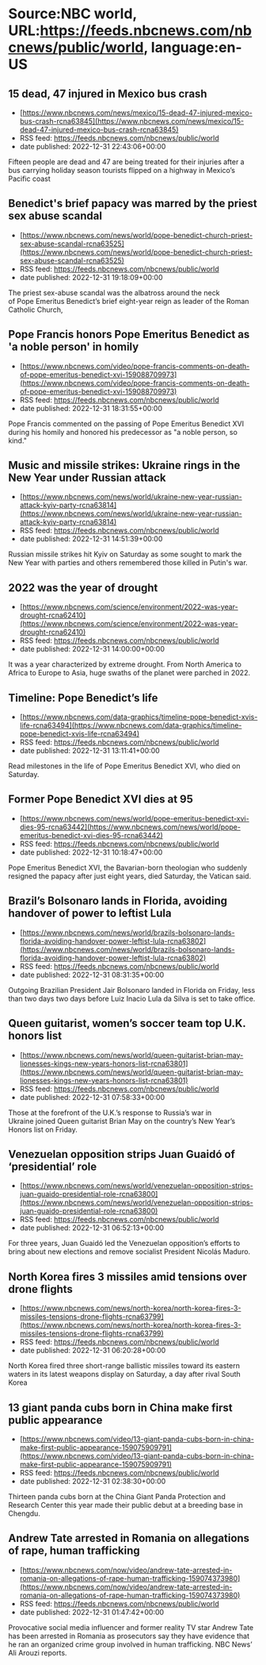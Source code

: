 # Source:NBC world, URL:https://feeds.nbcnews.com/nbcnews/public/world, language:en-US

## 15 dead, 47 injured in Mexico bus crash
 - [https://www.nbcnews.com/news/mexico/15-dead-47-injured-mexico-bus-crash-rcna63845](https://www.nbcnews.com/news/mexico/15-dead-47-injured-mexico-bus-crash-rcna63845)
 - RSS feed: https://feeds.nbcnews.com/nbcnews/public/world
 - date published: 2022-12-31 22:43:06+00:00

Fifteen people are dead and 47 are being treated for their injuries after a bus carrying holiday season tourists flipped on a highway in Mexico’s Pacific coast

## Benedict's brief papacy was marred by the priest sex abuse scandal
 - [https://www.nbcnews.com/news/world/pope-benedict-church-priest-sex-abuse-scandal-rcna63525](https://www.nbcnews.com/news/world/pope-benedict-church-priest-sex-abuse-scandal-rcna63525)
 - RSS feed: https://feeds.nbcnews.com/nbcnews/public/world
 - date published: 2022-12-31 19:18:09+00:00

The priest sex-abuse scandal was the albatross around the neck of Pope Emeritus Benedict’s brief eight-year reign as leader of the Roman Catholic Church,

## Pope Francis honors Pope Emeritus Benedict as 'a noble person' in homily
 - [https://www.nbcnews.com/video/pope-francis-comments-on-death-of-pope-emeritus-benedict-xvi-159088709973](https://www.nbcnews.com/video/pope-francis-comments-on-death-of-pope-emeritus-benedict-xvi-159088709973)
 - RSS feed: https://feeds.nbcnews.com/nbcnews/public/world
 - date published: 2022-12-31 18:31:55+00:00

Pope Francis commented on the passing of Pope Emeritus Benedict XVI during his homily and honored his predecessor as "a noble person, so kind."

## Music and missile strikes: Ukraine rings in the New Year under Russian attack
 - [https://www.nbcnews.com/news/world/ukraine-new-year-russian-attack-kyiv-party-rcna63814](https://www.nbcnews.com/news/world/ukraine-new-year-russian-attack-kyiv-party-rcna63814)
 - RSS feed: https://feeds.nbcnews.com/nbcnews/public/world
 - date published: 2022-12-31 14:51:39+00:00

Russian missile strikes hit Kyiv on Saturday as some sought to mark the New Year with parties and others remembered those killed in Putin's war.

## 2022 was the year of drought
 - [https://www.nbcnews.com/science/environment/2022-was-year-drought-rcna62410](https://www.nbcnews.com/science/environment/2022-was-year-drought-rcna62410)
 - RSS feed: https://feeds.nbcnews.com/nbcnews/public/world
 - date published: 2022-12-31 14:00:00+00:00

It was a year characterized by extreme drought. From North America to Africa to Europe to Asia, huge swaths of the planet were parched in 2022.

## Timeline: Pope Benedict’s life
 - [https://www.nbcnews.com/data-graphics/timeline-pope-benedict-xvis-life-rcna63494](https://www.nbcnews.com/data-graphics/timeline-pope-benedict-xvis-life-rcna63494)
 - RSS feed: https://feeds.nbcnews.com/nbcnews/public/world
 - date published: 2022-12-31 13:11:41+00:00

Read milestones in the life of Pope Emeritus Benedict XVI, who died on Saturday.

## Former Pope Benedict XVI dies at 95
 - [https://www.nbcnews.com/news/world/pope-emeritus-benedict-xvi-dies-95-rcna63442](https://www.nbcnews.com/news/world/pope-emeritus-benedict-xvi-dies-95-rcna63442)
 - RSS feed: https://feeds.nbcnews.com/nbcnews/public/world
 - date published: 2022-12-31 10:18:47+00:00

Pope Emeritus Benedict XVI, the Bavarian-born theologian who suddenly resigned the papacy after just eight years, died Saturday, the Vatican said.

## Brazil’s Bolsonaro lands in Florida, avoiding handover of power to leftist Lula
 - [https://www.nbcnews.com/news/world/brazils-bolsonaro-lands-florida-avoiding-handover-power-leftist-lula-rcna63802](https://www.nbcnews.com/news/world/brazils-bolsonaro-lands-florida-avoiding-handover-power-leftist-lula-rcna63802)
 - RSS feed: https://feeds.nbcnews.com/nbcnews/public/world
 - date published: 2022-12-31 08:31:35+00:00

Outgoing Brazilian President Jair Bolsonaro landed in Florida on Friday, less than two days two days before Luiz Inacio Lula da Silva is set to take office.

## Queen guitarist, women’s soccer team top U.K. honors list
 - [https://www.nbcnews.com/news/world/queen-guitarist-brian-may-lionesses-kings-new-years-honors-list-rcna63801](https://www.nbcnews.com/news/world/queen-guitarist-brian-may-lionesses-kings-new-years-honors-list-rcna63801)
 - RSS feed: https://feeds.nbcnews.com/nbcnews/public/world
 - date published: 2022-12-31 07:58:33+00:00

Those at the forefront of the U.K.’s response to Russia’s war in Ukraine joined Queen guitarist Brian May on the country’s New Year’s Honors list on Friday.

## Venezuelan opposition strips Juan Guaidó of ‘presidential’ role
 - [https://www.nbcnews.com/news/world/venezuelan-opposition-strips-juan-guaido-presidential-role-rcna63800](https://www.nbcnews.com/news/world/venezuelan-opposition-strips-juan-guaido-presidential-role-rcna63800)
 - RSS feed: https://feeds.nbcnews.com/nbcnews/public/world
 - date published: 2022-12-31 06:52:13+00:00

For three years, Juan Guaidó led the Venezuelan opposition’s efforts to bring about new elections and remove socialist President Nicolás Maduro.

## North Korea fires 3 missiles amid tensions over drone flights
 - [https://www.nbcnews.com/news/north-korea/north-korea-fires-3-missiles-tensions-drone-flights-rcna63799](https://www.nbcnews.com/news/north-korea/north-korea-fires-3-missiles-tensions-drone-flights-rcna63799)
 - RSS feed: https://feeds.nbcnews.com/nbcnews/public/world
 - date published: 2022-12-31 06:20:28+00:00

North Korea fired three short-range ballistic missiles toward its eastern waters in its latest weapons display on Saturday, a day after rival South Korea

## 13 giant panda cubs born in China make first public appearance
 - [https://www.nbcnews.com/video/13-giant-panda-cubs-born-in-china-make-first-public-appearance-159075909791](https://www.nbcnews.com/video/13-giant-panda-cubs-born-in-china-make-first-public-appearance-159075909791)
 - RSS feed: https://feeds.nbcnews.com/nbcnews/public/world
 - date published: 2022-12-31 02:38:30+00:00

Thirteen panda cubs born at the China Giant Panda Protection and Research Center this year made their public debut at a breeding base in Chengdu.

## Andrew Tate arrested in Romania on allegations of rape, human trafficking
 - [https://www.nbcnews.com/now/video/andrew-tate-arrested-in-romania-on-allegations-of-rape-human-trafficking-159074373980](https://www.nbcnews.com/now/video/andrew-tate-arrested-in-romania-on-allegations-of-rape-human-trafficking-159074373980)
 - RSS feed: https://feeds.nbcnews.com/nbcnews/public/world
 - date published: 2022-12-31 01:47:42+00:00

Provocative social media influencer and former reality TV star Andrew Tate has been arrested in Romania as prosecutors say they have evidence that he ran an organized crime group involved in human trafficking. NBC News’ Ali Arouzi reports.

